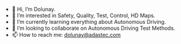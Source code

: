 - 👋 Hi, I’m Dolunay.
- 👀 I’m interested in Safety, Quality, Test, Control, HD Maps.
- 🌱 I’m currently learning everything about Autonomous Driving.
- 💞️ I’m looking to collaborate on Autonomous Driving Test Methods.
- 📫 How to reach me: dolunay@adastec.com

<!---
dolunay-adastec/dolunay-adastec is a ✨ special ✨ repository because its `README.md` (this file) appears on your GitHub profile.
You can click the Preview link to take a look at your changes.
--->
